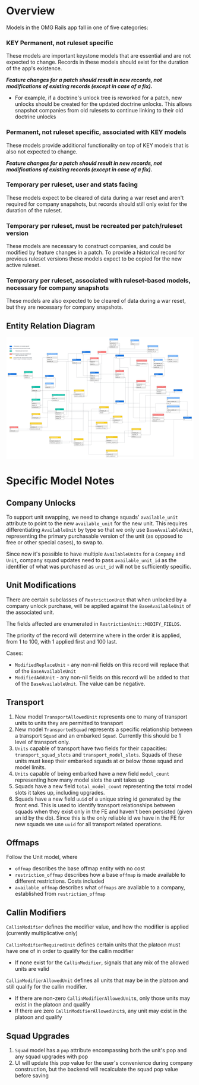 # Overview
Models in the OMG Rails app fall in one of five categories:

### KEY Permanent, not ruleset specific
These models are important keystone models that are essential and are not expected to change. Records in 
these models should exist for the duration of the app's existence.

_**Feature changes for a patch should result in new records, not modifications of existing records (except in case of a fix).**_
* For example, if a doctrine's unlock tree is reworked for a patch, new unlocks should be created for the updated doctrine unlocks. This allows snapshot companies from old rulesets to continue linking to their old doctrine unlocks

### Permanent, not ruleset specific, associated with KEY models
These models provide additional functionality on top of KEY models that is also not expected to change. 

_**Feature changes for a patch should result in new records, not modifications of existing records (except in case of a fix).**_

### Temporary per ruleset, user and stats facing
These models expect to be cleared of data during a war reset and aren't required for company snapshots, but records should still only exist for the duration of
the ruleset. 

### Temporary per ruleset, must be recreated per patch/ruleset version
These models are necessary to construct companies, and could be modified by feature changes in a patch. To provide a historical record for
previous ruleset versions these models expect to be copied for the new active ruleset.

### Temporary per ruleset, associated with ruleset-based models, necessary for company snapshots
These models are also expected to be cleared of data during a war reset, but they are necessary for company snapshots.


## Entity Relation Diagram
<img src="OMG Rails Data Model.png">

# Specific Model Notes

## Company Unlocks

To support unit swapping, we need to change squads' `available_unit` attribute to point to the new `available_unit` for the new unit. 
This requires differentiating `AvailableUnit` by type so that we only use `BaseAvailableUnit`, representing the primary purchasable
version of the unit (as opposed to free or other special cases), to swap to.

Since now it's possible to have multiple `AvailableUnits` for a `Company` and `Unit`, company squad updates need to pass 
`available_unit_id` as the identifier of what was purchased as `unit_id` will not be sufficiently specific.

## Unit Modifications
There are certain subclasses of `RestrictionUnit` that when unlocked by a company unlock purchase, will be applied against the `BaseAvailableUnit` of the associated unit.

The fields affected are enumerated in `RestrictionUnit::MODIFY_FIELDS`.

The priority of the record will determine where in the order it is applied, from 1 to 100, with 1 applied first and 100 last.

Cases:
* `ModifiedReplaceUnit` - any non-nil fields on this record will replace that of the `BaseAvailableUnit`
* `ModifiedAddUnit` - any non-nil fields on this record will be added to that of the `BaseAvailableUnit`. The value can be negative.

## Transport
1. New model `TransportAllowedUnit` represents one to many of transport units to units they are permitted to transport
2. New model `TransportedSquad` represents a specific relationship between a transport `Squad` and an embarked `Squad`. Currently this should be 1 level of transport only.
3. `Units` capable of transport have two fields for their capacities: `transport_squad_slots` and `transport_model_slots`. Squads of these units must keep their embarked squads at or below those squad and model limits.
4. `Units` capable of being embarked have a new field `model_count` representing how many model slots the unit takes up
5. Squads have a new field `total_model_count` representing the total model slots it takes up, including upgrades.
6. Squads have a new field `uuid` of a unique string id generated by the front end. This is used to identify transport relationships between squads when they exist only in the FE and haven't been persisted (given an id by the db). Since this is the only reliable id we have in the FE for new squads we use `uuid` for all transport related operations.

## Offmaps 
Follow the Unit model, where

* `offmap` describes the base offmap entity with no cost
* `restriction_offmap` describes how a base `offmap` is made available to different restrictions. Costs included
* `available_offmap` describes what `offmaps` are available to a company, established from `restriction_offmap`

## Callin Modifiers
`CallinModifier` defines the modifier value, and how the modifier is applied (currently multiplicative only)

`CallinModifierRequiredUnit` defines certain units that the platoon must have one of in order to qualify for the callin modifier
* If none exist for the `CallinModifier`, signals that any mix of the allowed units are valid

`CallinModifierAllowedUnit` defines all units that may be in the platoon and still qualify for the callin modifier. 
* If there are non-zero `CallinModifierAllowedUnit`s, only those units may exist in the platoon and qualify
* If there are zero `CallinModifierAllowedUnit`s, any unit may exist in the platoon and qualify

## Squad Upgrades
1. `Squad` model has a `pop` attribute encompassing both the unit's pop and any squad upgrades with pop
2. UI will update this pop value for the user's convenience during company construction, but the backend will recalculate the squad pop value before saving